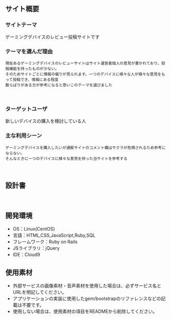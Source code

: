 # <!--デバイスレビュー（仮）-->
​
## サイト概要
### サイトテーマ
ゲーミングデバイスのレビュー投稿サイトです
​
### テーマを選んだ理由
    現在あるゲーミングデバイスのレビューサイトはサイト運営者個人の意見が書かれており、投稿機能を持ったものが少ない。
    そのためサイトごとに情報の偏りが見られます。一つのデバイスに様々な人が様々な意見をもって投稿でき、情報にある程度
    散らばりがある方が参考になると思いこのテーマを選びました
​
### ターゲットユーザ
新しいデバイスの購入を検討している人
​
### 主な利用シーン
    ゲーミングデバイスを購入したいが通販サイトのコメント欄はサクラが危惧されるため参考にならない。
    そんなときに一つのデバイスに様々な意見を持った当サイトを参考する
​
## 設計書
<!--テーマを設定・提出する時点では不要です-->
​
## 開発環境
- OS：Linux(CentOS)
- 言語：HTML,CSS,JavaScript,Ruby,SQL
- フレームワーク：Ruby on Rails
- JSライブラリ：jQuery
- IDE：Cloud9
​
## 使用素材
- 外部サービスの画像素材・音声素材を使用した場合は、必ずサービス名とURLを明記してください。
- アプリケーションの実装に使用したgem/bootstrapのリファレンスなどの記載は不要です。
- 使用しない場合は、使用素材の項目をREADMEから削除してください。